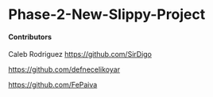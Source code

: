 # Phase-2-New-Slippy-Project


#### Contributors

Caleb Rodriguez
https://github.com/SirDigo

https://github.com/defnecelikoyar

https://github.com/FePaiva
